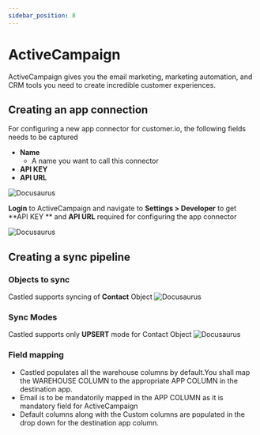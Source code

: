 ```yaml
---
sidebar_position: 8
---
```


# ActiveCampaign

ActiveCampaign gives you the email marketing, marketing automation, and CRM tools you need to create incredible customer experiences.

## Creating an app connection

For configuring a new app connector for customer.io, the following fields needs to be captured
- **Name**
    - A name you want to call this connector
- **API KEY**
- **API URL**

![Docusaurus](/img/screens/destinations/activecampaign/app_actcamp_app_config.png)

**Login** to ActiveCampaign and navigate to **Settings > Developer**  to get **API KEY ** and **API URL** required for configuring the app connector

![Docusaurus](/img/screens/destinations/activecampaign/app_actcamp_account_settings.png)


## Creating a sync pipeline

### Objects to sync
Castled supports syncing of **Contact** Object
![Docusaurus](/img/screens/destinations/activecampaign/app_actcamp_sync_objects.png)

### Sync Modes 
Castled supports only **UPSERT** mode for Contact Object
![Docusaurus](/img/screens/destinations/activecampaign/app_actcamp_sync_modes.png)

### Field mapping
- Castled populates all the warehouse columns by default.You shall map the WAREHOUSE COLUMN to the appropriate APP COLUMN in the destination app.
- Email is to be mandatorily mapped in the APP COLUMN as it is mandatory field for ActiveCampaign
- Default columns along with the Custom columns are populated in the drop down for the destination app column.
